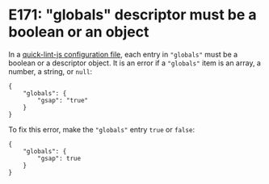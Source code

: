 # E171: "globals" descriptor must be a boolean or an object

In a [quick-lint-js configuration file][], each entry in `"globals"`
must be a boolean or a descriptor object. It is an error if a `"globals"` item
is an array, a number, a string, or `null`:

```quick-lint-js.config
{
    "globals": {
        "gsap": "true"
    }
}
```

To fix this error, make the `"globals"` entry `true` or `false`:

```quick-lint-js.config
{
    "globals": {
        "gsap": true
    }
}
```

[quick-lint-js configuration file]: https://quick-lint-js.com/config/

